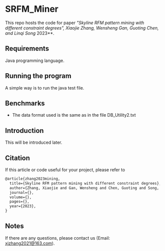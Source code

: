 # SRFM_Miner
This repo hosts the code for paper **"Skyline RFM pattern mining with different constraint degrees", Xiaojie Zhang, Wensheng Gan, Guoting Chen*, and Linqi Song* 2023**.

## Requirements
Java programming language.

## Running the program
A simple way is to run the java test file.

## Benchmarks
- The data format used is the same as in the file DB_Utility2.txt

## Introduction
This will be introduced later.

## Citation
If this article or code useful for your project, please refer to
```xml
@article{zhang2023mining,
  title={Skyline RFM pattern mining with different constraint degrees},
  author={Zhang, Xiaojie and Gan, Wensheng and Chen, Guoting and Song, Linqi},
  journal={},
  volume={},
  pages={},
  year={2023},
}
```

## Notes
If there are any questions, please contact us (Email: xjzhang2021@163.com).
